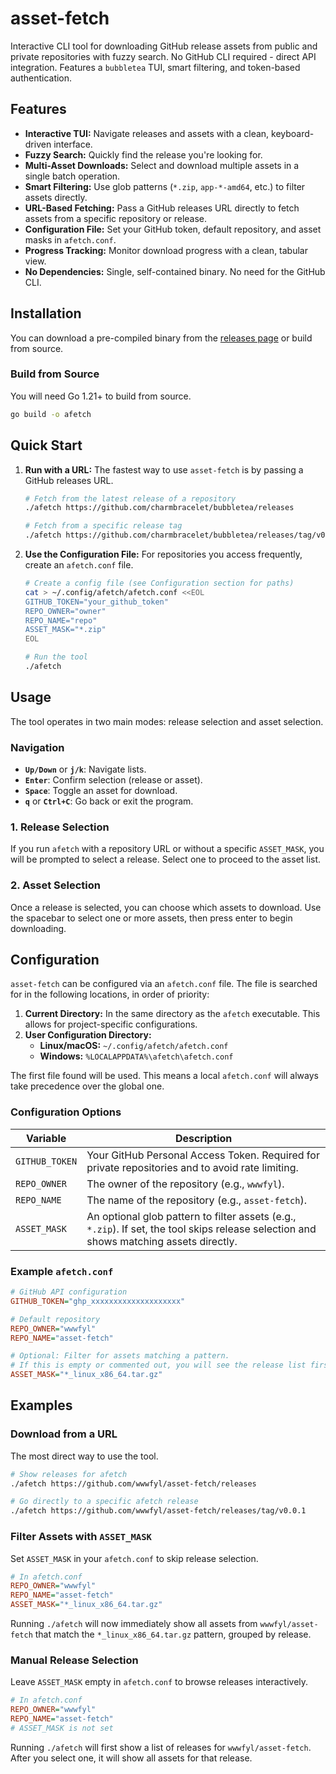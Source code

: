# asset-fetch

Interactive CLI tool for downloading GitHub release assets from public and private repositories with fuzzy search. No GitHub CLI required - direct API integration. Features a `bubbletea` TUI, smart filtering, and token-based authentication.

## Features

-   **Interactive TUI:** Navigate releases and assets with a clean, keyboard-driven interface.
-   **Fuzzy Search:** Quickly find the release you're looking for.
-   **Multi-Asset Downloads:** Select and download multiple assets in a single batch operation.
-   **Smart Filtering:** Use glob patterns (`*.zip`, `app-*-amd64`, etc.) to filter assets directly.
-   **URL-Based Fetching:** Pass a GitHub releases URL directly to fetch assets from a specific repository or release.
-   **Configuration File:** Set your GitHub token, default repository, and asset masks in `afetch.conf`.
-   **Progress Tracking:** Monitor download progress with a clean, tabular view.
-   **No Dependencies:** Single, self-contained binary. No need for the GitHub CLI.

## Installation

You can download a pre-compiled binary from the [releases page](https://github.com/wwwfyl/asset-fetch/releases) or build from source.

### Build from Source

You will need Go 1.21+ to build from source.

```bash
go build -o afetch
```

## Quick Start

1.  **Run with a URL:** The fastest way to use `asset-fetch` is by passing a GitHub releases URL.

    ```bash
    # Fetch from the latest release of a repository
    ./afetch https://github.com/charmbracelet/bubbletea/releases

    # Fetch from a specific release tag
    ./afetch https://github.com/charmbracelet/bubbletea/releases/tag/v0.25.0
    ```

2.  **Use the Configuration File:** For repositories you access frequently, create an `afetch.conf` file.

    ```bash
    # Create a config file (see Configuration section for paths)
    cat > ~/.config/afetch/afetch.conf <<EOL
    GITHUB_TOKEN="your_github_token"
    REPO_OWNER="owner"
    REPO_NAME="repo"
    ASSET_MASK="*.zip"
    EOL

    # Run the tool
    ./afetch
    ```

## Usage

The tool operates in two main modes: release selection and asset selection.

### Navigation

-   **`Up/Down`** or **`j/k`**: Navigate lists.
-   **`Enter`**: Confirm selection (release or asset).
-   **`Space`**: Toggle an asset for download.
-   **`q`** or **`Ctrl+C`**: Go back or exit the program.

### 1. Release Selection

If you run `afetch` with a repository URL or without a specific `ASSET_MASK`, you will be prompted to select a release. Select one to proceed to the asset list.

### 2. Asset Selection

Once a release is selected, you can choose which assets to download. Use the spacebar to select one or more assets, then press enter to begin downloading.

## Configuration

`asset-fetch` can be configured via an `afetch.conf` file. The file is searched for in the following locations, in order of priority:

1.  **Current Directory:** In the same directory as the `afetch` executable. This allows for project-specific configurations.
2.  **User Configuration Directory:**
    -   **Linux/macOS:** `~/.config/afetch/afetch.conf`
    -   **Windows:** `%LOCALAPPDATA%\afetch\afetch.conf`

The first file found will be used. This means a local `afetch.conf` will always take precedence over the global one.

### Configuration Options

| Variable       | Description                                                                                                                             |
|----------------|-----------------------------------------------------------------------------------------------------------------------------------------|
| `GITHUB_TOKEN` | Your GitHub Personal Access Token. Required for private repositories and to avoid rate limiting.                                        |
| `REPO_OWNER`   | The owner of the repository (e.g., `wwwfyl`).                                                                                           |
| `REPO_NAME`    | The name of the repository (e.g., `asset-fetch`).                                                                                       |
| `ASSET_MASK`   | An optional glob pattern to filter assets (e.g., `*.zip`). If set, the tool skips release selection and shows matching assets directly. |

### Example `afetch.conf`

```ini
# GitHub API configuration
GITHUB_TOKEN="ghp_xxxxxxxxxxxxxxxxxxxx"

# Default repository
REPO_OWNER="wwwfyl"
REPO_NAME="asset-fetch"

# Optional: Filter for assets matching a pattern.
# If this is empty or commented out, you will see the release list first.
ASSET_MASK="*_linux_x86_64.tar.gz"

```

## Examples

### Download from a URL

The most direct way to use the tool.

```bash
# Show releases for afetch
./afetch https://github.com/wwwfyl/asset-fetch/releases

# Go directly to a specific afetch release
./afetch https://github.com/wwwfyl/asset-fetch/releases/tag/v0.0.1
```

### Filter Assets with `ASSET_MASK`

Set `ASSET_MASK` in your `afetch.conf` to skip release selection.

```ini
# In afetch.conf
REPO_OWNER="wwwfyl"
REPO_NAME="asset-fetch"
ASSET_MASK="*_linux_x86_64.tar.gz"
```

Running `./afetch` will now immediately show all assets from `wwwfyl/asset-fetch` that match the `*_linux_x86_64.tar.gz` pattern, grouped by release.

### Manual Release Selection

Leave `ASSET_MASK` empty in `afetch.conf` to browse releases interactively.

```ini
# In afetch.conf
REPO_OWNER="wwwfyl"
REPO_NAME="asset-fetch"
# ASSET_MASK is not set
```

Running `./afetch` will first show a list of releases for `wwwfyl/asset-fetch`. After you select one, it will show all assets for that release.
